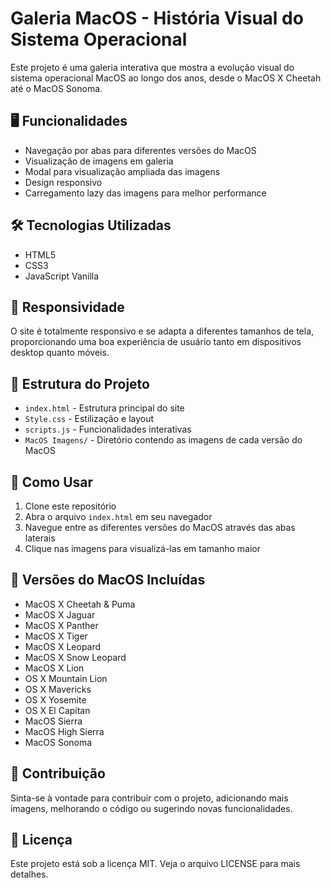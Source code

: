 # Galeria MacOS - História Visual do Sistema Operacional

Este projeto é uma galeria interativa que mostra a evolução visual do sistema operacional MacOS ao longo dos anos, desde o MacOS X Cheetah até o MacOS Sonoma.

## 🖥️ Funcionalidades

- Navegação por abas para diferentes versões do MacOS
- Visualização de imagens em galeria
- Modal para visualização ampliada das imagens
- Design responsivo
- Carregamento lazy das imagens para melhor performance

## 🛠️ Tecnologias Utilizadas

- HTML5
- CSS3
- JavaScript Vanilla

## 📱 Responsividade

O site é totalmente responsivo e se adapta a diferentes tamanhos de tela, proporcionando uma boa experiência de usuário tanto em dispositivos desktop quanto móveis.

## 🎨 Estrutura do Projeto

- `index.html` - Estrutura principal do site
- `Style.css` - Estilização e layout
- `scripts.js` - Funcionalidades interativas
- `MacOS Imagens/` - Diretório contendo as imagens de cada versão do MacOS

## 🚀 Como Usar

1. Clone este repositório
2. Abra o arquivo `index.html` em seu navegador
3. Navegue entre as diferentes versões do MacOS através das abas laterais
4. Clique nas imagens para visualizá-las em tamanho maior

## 📝 Versões do MacOS Incluídas

- MacOS X Cheetah & Puma
- MacOS X Jaguar
- MacOS X Panther
- MacOS X Tiger
- MacOS X Leopard
- MacOS X Snow Leopard
- MacOS X Lion
- OS X Mountain Lion
- OS X Mavericks
- OS X Yosemite
- OS X El Capitan
- MacOS Sierra
- MacOS High Sierra
- MacOS Sonoma

## 🤝 Contribuição

Sinta-se à vontade para contribuir com o projeto, adicionando mais imagens, melhorando o código ou sugerindo novas funcionalidades.

## 📄 Licença

Este projeto está sob a licença MIT. Veja o arquivo LICENSE para mais detalhes.
